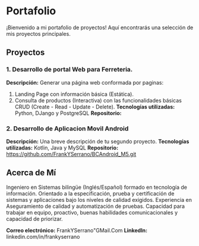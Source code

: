 # Portafolio

¡Bienvenido a mi portafolio de proyectos! Aquí encontrarás una selección de mis proyectos principales.

## Proyectos

### 1. Desarrollo de portal Web para Ferreteria.
**Descripción:** Generar una página web conformada por paginas:
  1) Landing Page con información básica (Estática).
  2) Consulta de productos (Interactiva) con las funcionalidades básicas CRUD (Create - Read - Update - Delete).
**Tecnologías utilizadas:** Python, DJango y PostgreSQL
**Repositorio:** 

### 2. Desarrollo de Aplicacion Movil Android 
**Descripción:** Una breve descripción de tu segundo proyecto.
**Tecnologías utilizadas:** Kotlin, Java y MySQL
**Repositorio:** https://github.com/FrankYSerrano/BCAndroid_M5.git


## Acerca de Mí
Ingeniero en Sistemas bilingüe (Inglés/Español) formado en tecnología de información.
Orientado a la especificación, prueba y certificación de sistemas y aplicaciones bajo los niveles de calidad exigidos.
Experiencia en Aseguramiento de calidad y automatización de pruebas.
Capacidad para trabajar en equipo, proactivo, buenas habilidades comunicacionales y capacidad de priorizar.			

**Correo electrónico:** FrankYSerrano"GMail.Com
**LinkedIn:** linkedin.com/in/frankyserrano
